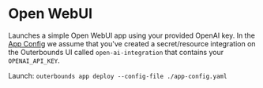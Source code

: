 # Open WebUI 

Launches a simple Open WebUI app using your provided OpenAI key. In the [App Config](./app-config.yaml) we assume that you've created a secret/resource integration on the Outerbounds UI called `open-ai-integration` that contains your `OPENAI_API_KEY`. 

Launch: `outerbounds app deploy --config-file ./app-config.yaml`